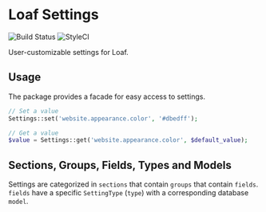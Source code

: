 Loaf Settings
======

![Build Status](https://build.webhub.nl/buildStatus/icon?job=loaf-settings)
![StyleCI](https://styleci.io/repos/127656539/shield?branch=master)

User-customizable settings for Loaf. 

Usage
-----

The package provides a facade for easy access to settings. 

```php
// Set a value
Settings::set('website.appearance.color', '#dbedff');

// Get a value
$value = Settings::get('website.appearance.color', $default_value);
```

Sections, Groups, Fields, Types and Models
-----

Settings are categorized in `sections` that contain `groups` that contain `fields`. 
`fields` have a specific `SettingType` (`type`) with a corresponding database `model`. 